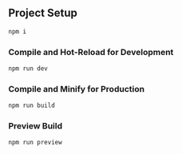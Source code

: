 ## Project Setup

```sh
npm i
```

### Compile and Hot-Reload for Development

```sh
npm run dev
```

### Compile and Minify for Production

```sh
npm run build
```

### Preview Build

```sh
npm run preview
```
